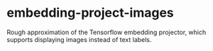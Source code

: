 # embedding-project-images
Rough approximation of the Tensorflow embedding projector, which supports displaying images instead of text labels. 
